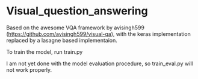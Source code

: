 # Visual_question_answering

Based on the awesome VQA framework by avisingh599 (https://github.com/avisingh599/visual-qa), with the keras implementation replaced by a lasagne based implementaion.

To train the model, run train.py

I am not yet done with the model evaluation procedure, so train_eval.py will not work properly.


